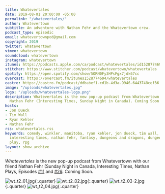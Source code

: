 ```yaml
---
title: Whatevertales
date: 2019-08-01 20:00:00 -05:00
permalink: "/whatevertales/"
author: Whatevertown
subtitle: An adventure with Nathan Fehr and the Whatevertown crew.
podcast_type: episodic
email: whatevertownpod@gmail.com
copyright: 2019
twitter: whatevertown
vimeo: whatevertown
soundcloud: whatevertown
instagram: whatevertown
itunes: https://podcasts.apple.com/ca/podcast/whatevertales/id1528774694
stitcher: https://www.stitcher.com/podcast/whatevertown/whatevertales
spotify: https://open.spotify.com/show/5ORN0Fy3HPsFgx7jdk67cc
overcast: https://overcast.fm/itunes1528774694/whatevertales
castro: https://castro.fm/podcast/ddbabef1-cd1b-4d3a-9946-6443748cef36
image: "/uploads/whatevertales.jpg"
logo: "/uploads/whatevertales-logo.png"
description: Whatevertales is the new pop-up podcast from Whatevertown with our friend
  Nathan Fehr (Interesting Times, Sunday Night in Canada). Coming Soon.
hosts:
- Jon Dueck
- Tim Wall
- Ryan Kehler
- Nathan Fehr
rss: whatevertales.rss
keywords: comedy, winkler, manitoba, ryan kehler, jon dueck, tim wall, whatevertown,
  interesting times, nathan fehr, fantasy, dungeons and dragons, dungeon world, actual
  play, rpg
layout: show_archive
---
```


*Whatevertales* is the new pop-up podcast from Whatevertown with our friend Nathan Fehr (Sunday Night in Canada, Interesting Times, Nathan Plays, Episodes [#11](https://whatevertown.com/episode/11/) and [#26](https://whatevertown.com/episode/s02e03/). Coming Soon.

![wt_t2_01.jpg](/uploads/wt_t2_02.jpg){:.quarter}
![wt_t2_02.jpg](/uploads/wt_t2_02.jpg){:.quarter}
![wt_t2_03-2.jpg](/uploads/wt_t2_02.jpg){:.quarter}
![wt_t2_04.jpg](/uploads/wt_t2_02.jpg){:.quarter}